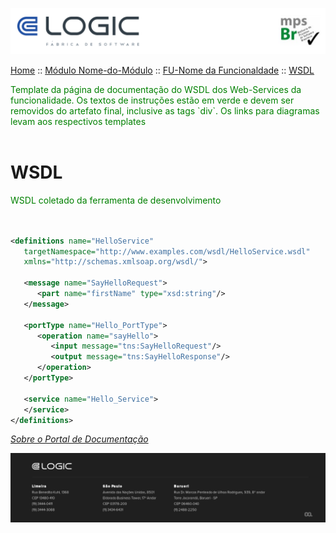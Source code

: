 ![Cabecalho](../../../ReadMe-Anexos/Cabecalho.png)


[Home](../../../ReadMe.md) :: [Módulo Nome-do-Módulo](../../Modulo-Nome-do-Modulo.md) :: [FU-Nome da Funcionaldade](../FU-Nome-da-Funcionalidade.md) :: [WSDL](../WSDL.md)


<div style="color:green">
  Template da página de documentação do WSDL dos Web-Services da funcionalidade.  Os textos de instruções estão em verde e devem ser removidos do artefato final, inclusive as tags `div`.
  Os links para diagramas levam aos respectivos templates
</div><br>

# WSDL

<div style="color:green"> WSDL coletado da ferramenta de desenvolvimento </div><br>

~~~xml

<definitions name="HelloService"
   targetNamespace="http://www.examples.com/wsdl/HelloService.wsdl"
   xmlns="http://schemas.xmlsoap.org/wsdl/">

   <message name="SayHelloRequest">
      <part name="firstName" type="xsd:string"/>
   </message>

   <portType name="Hello_PortType">
      <operation name="sayHello">
         <input message="tns:SayHelloRequest"/>
         <output message="tns:SayHelloResponse"/>
      </operation>
   </portType>

   <service name="Hello_Service">
   </service>
</definitions>

~~~


_[Sobre o Portal de Documentação](../../../About/About.md)_


![Rodape](../../../ReadMe-Anexos/Rodape.png)
